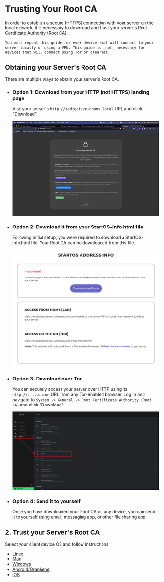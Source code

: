 # Trusting Your Root CA

In order to establish a secure (HTTPS) connection with your server on the local network, it is necessary to download and trust your server's Root Certificate Authority (Root CA).

```admonish note
You must repeat this guide for ever device that will connect to your server locally or using a VPN. This guide is _not_ necessary for devices that will connect using Tor or clearnet.
```

## Obtaining your Server's Root CA

There are multiple ways to obtain your server's Root CA.

- ### Option 1: Download from your HTTP (_not_ HTTPS) landing page

  Visit your server's `http://<adjective-noun>.local` URL and click "Download".

  ![Trust Root CA Login](./assets/ca-download-login.png)

- ### Option 2: Download it from your StartOS-info.html file

  Following initial setup, you were required to download a StartOS-info.html file. Your Root CA can be downloaded from this file.

  ![Address Info](./assets/ca-download-address-info.png)

- ### Option 3: Download over Tor

  You can securely access your server over HTTP using its `http://....oinion` URL from any Tor-enabled browser. Log in and navigate to `System -> General -> Root Certificate Authority (Root CA)` and click "Download".

  ![CA Download](./assets/ca-download-system.png)

- ### Option 4: Send it to yourself

  Once you have downloaded your Root CA on any device, you can send it to yourself using email, messaging app, or other file sharing app.

## 2. Trust your Server's Root CA

Select your client device OS and follow instructions

- [Linux](../../device-guides/linux/ca.md)
- [Mac](../../device-guides/mac/ca.md)
- [Windows](../../device-guides/windows/ca.md)
- [Android/Graphene](../../device-guides/android/ca.md)
- [iOS](../../device-guides/ios/ca.md)
